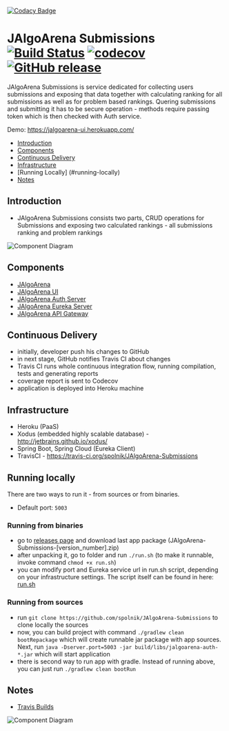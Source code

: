 [![Codacy Badge](https://api.codacy.com/project/badge/Grade/b113518db15c4736a0732980872c31c5)](https://www.codacy.com/app/jacek-spolnik/JAlgoArena-Submissions?utm_source=github.com&utm_medium=referral&utm_content=spolnik/JAlgoArena-Submissions&utm_campaign=badger)
# JAlgoArena Submissions [![Build Status](https://travis-ci.org/spolnik/JAlgoArena-Submissions.svg?branch=master)](https://travis-ci.org/spolnik/JAlgoArena-Submissions) [![codecov](https://codecov.io/gh/spolnik/JAlgoArena-Submissions/branch/master/graph/badge.svg)](https://codecov.io/gh/spolnik/JAlgoArena-Submissions) [![GitHub release](https://img.shields.io/github/release/spolnik/jalgoarena-submissions.svg)]()

JAlgoArena Submissions is service dedicated for collecting users submissions and exposing that data together with calculating ranking for all submissions as well as for problem based rankings. Quering submissions and submitting it has to be secure operation - methods require passing token which is then checked with Auth service.

Demo: https://jalgoarena-ui.herokuapp.com/

- [Introduction](#introduction)
- [Components](#components)
- [Continuous Delivery](#continuous-delivery)
- [Infrastructure](#infrastructure)
- [Running Locally] (#running-locally)
- [Notes](#notes)

## Introduction

- JAlgoArena Submissions consists two parts, CRUD operations for Submissions and exposing two calculated rankings - all submissions ranking and problem rankings

![Component Diagram](https://github.com/spolnik/JAlgoArena/raw/master/design/component_diagram.png)

## Components

- [JAlgoArena](https://github.com/spolnik/JAlgoArena)
- [JAlgoArena UI](https://github.com/spolnik/JAlgoArena-UI)
- [JAlgoArena Auth Server](https://github.com/spolnik/JAlgoArena-Auth)
- [JAlgoArena Eureka Server](https://github.com/spolnik/JAlgoArena-Eureka)
- [JAlgoArena API Gateway](https://github.com/spolnik/JAlgoArena-API)

## Continuous Delivery

- initially, developer push his changes to GitHub
- in next stage, GitHub notifies Travis CI about changes
- Travis CI runs whole continuous integration flow, running compilation, tests and generating reports
- coverage report is sent to Codecov
- application is deployed into Heroku machine

## Infrastructure

- Heroku (PaaS)
- Xodus (embedded highly scalable database) - http://jetbrains.github.io/xodus/
- Spring Boot, Spring Cloud (Eureka Client)
- TravisCI - https://travis-ci.org/spolnik/JAlgoArena-Submissions

## Running locally

There are two ways to run it - from sources or from binaries.
- Default port: `5003`

### Running from binaries
- go to [releases page](https://github.com/spolnik/JAlgoArena-Submissions/releases) and download last app package (JAlgoArena-Submissions-[version_number].zip)
- after unpacking it, go to folder and run `./run.sh` (to make it runnable, invoke command `chmod +x run.sh`)
- you can modify port and Eureka service url in run.sh script, depending on your infrastructure settings. The script itself can be found in here: [run.sh](run.sh)

### Running from sources
- run `git clone https://github.com/spolnik/JAlgoArena-Submissions` to clone locally the sources
- now, you can build project with command `./gradlew clean bootRepackage` which will create runnable jar package with app sources. Next, run `java -Dserver.port=5003 -jar build/libs/jalgoarena-auth-*.jar` which will start application
- there is second way to run app with gradle. Instead of running above, you can just run `./gradlew clean bootRun`

## Notes
- [Travis Builds](https://travis-ci.org/spolnik)

![Component Diagram](https://github.com/spolnik/JAlgoArena/raw/master/design/JAlgoArena_Logo.png)

